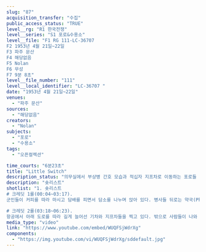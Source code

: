 ```yaml
---
slug: "87"
acquisition_transfer: "수집"
public_access_status: "TRUE"
level__rg: "R1 한국전쟁"
level__series: "S1 포로&수용소"
level__file: "F1 RG 111-LC-36707 
F2 1953년 4월 21일~22일
F3 파주 문산
F4 해당없음 
F5 Nolan
F6 무성
F7 9분 8초"
level__file_number: "111"
level__local_identifier: "LC-36707 "
date: "1953년 4월 21일~22일"
venues: 
  - "파주 문산"
sources: 
  - "해당없음"
creators: 
  - "Nolan"
subjects: 
  - "포로"
  - "수용소"
tags: 
  - "오픈컬렉션"

time_courts: "6분23초"
title: "Little Switch"
description_status: "의무실에서 부상병 간호 모습과 적십자 지프차로 이동하는 포로들  "
description: "숏리스트"
shotlist: "1. 숏리스트
# 크레딧 1롤(00:04~03:17). 
군인들이 커피를 따라 마시고 담배를 피면서 담소를 나누며 앉아 있다. 병사들 뒤로는 약국(Pharmacy)이라는 푯말이 보이고 한 여자 간호장교가 앉아있는 한 병사에게 담배를 주고 밥도 챙겨주고 있다. 

# 크레딧 2롤(03:18~06:23). 
항공에서 아래 도로를 따라 길게 늘어선 기차와 지프차들을 찍고 있다. 밖으로 사람들이 나와 있다. 곧이어 트럭들이 달리고 철교 위를 지난다. 지프차 지붕과 사이드로는 적십자 표식이 보인다. 철교를 지난 지프차들은 도로를 다시 계속 달린다. 막사가 여러동 늘어선 쪽으로 헬기가 지나가며 원경, 근경으로 이 모습을 보여준다."
media_type: "video"
link: "https://www.youtube.com/embed/WUQFSjWdrXg"
components: 
  - "https://img.youtube.com/vi/WUQFSjWdrXg/sddefault.jpg"
---
```

